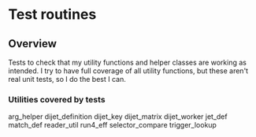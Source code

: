 # Test routines

## Overview
Tests to check that my utility functions and helper classes are working as intended.
I try to have full coverage of all utility functions, but these aren't real unit tests, so I do the best I can.

### Utilities covered by tests
arg_helper
dijet_definition
dijet_key
dijet_matrix
dijet_worker
jet_def
match_def
reader_util
run4_eff
selector_compare
trigger_lookup
